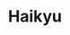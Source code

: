 ---
layout: lecteur.njk
tags : haikyu

title : Haikyu
episode : 09
saison : 4
iframe :
cc :  VostFr
    
---
